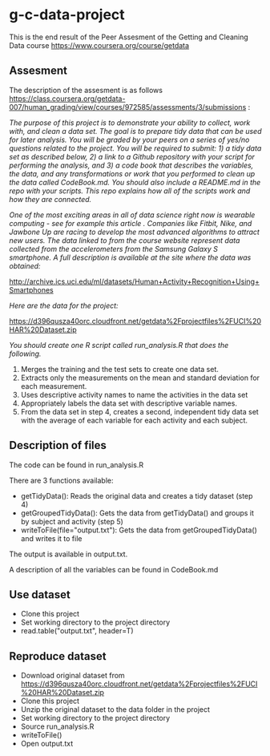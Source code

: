 g-c-data-project
================

This is the end result of the Peer Assesment of the Getting and Cleaning Data course https://www.coursera.org/course/getdata

## Assesment

The description of the assesment is as follows https://class.coursera.org/getdata-007/human_grading/view/courses/972585/assessments/3/submissions :

*The purpose of this project is to demonstrate your ability to collect, work with, and clean a data set. The goal is to prepare tidy data that can be used for later analysis. You will be graded by your peers on a series of yes/no questions related to the project. You will be required to submit: 1) a tidy data set as described below, 2) a link to a Github repository with your script for performing the analysis, and 3) a code book that describes the variables, the data, and any transformations or work that you performed to clean up the data called CodeBook.md. You should also include a README.md in the repo with your scripts. This repo explains how all of the scripts work and how they are connected.*  

*One of the most exciting areas in all of data science right now is wearable computing - see for example this article . Companies like Fitbit, Nike, and Jawbone Up are racing to develop the most advanced algorithms to attract new users. The data linked to from the course website represent data collected from the accelerometers from the Samsung Galaxy S smartphone. A full description is available at the site where the data was obtained:*

http://archive.ics.uci.edu/ml/datasets/Human+Activity+Recognition+Using+Smartphones 

*Here are the data for the project:*

https://d396qusza40orc.cloudfront.net/getdata%2Fprojectfiles%2FUCI%20HAR%20Dataset.zip 

*You should create one R script called run_analysis.R that does the following.*

1. Merges the training and the test sets to create one data set.
2. Extracts only the measurements on the mean and standard deviation for each measurement. 
3. Uses descriptive activity names to name the activities in the data set
4. Appropriately labels the data set with descriptive variable names. 
5. From the data set in step 4, creates a second, independent tidy data set with the average of each variable for each activity and each subject.

## Description of files

The code can be found in run_analysis.R

There are 3 functions available:
- getTidyData(): Reads the original data and creates a tidy dataset (step 4)
- getGroupedTidyData(): Gets the data from getTidyData() and groups it by subject and activity (step 5)
- writeToFile(file="output.txt"): Gets the data from getGroupedTidyData() and writes it to file

The output is available in output.txt. 

A description of all the variables can be found in CodeBook.md

## Use dataset

- Clone this project
- Set working directory to the project directory
- read.table("output.txt", header=T)


## Reproduce dataset

- Download original dataset from https://d396qusza40orc.cloudfront.net/getdata%2Fprojectfiles%2FUCI%20HAR%20Dataset.zip
- Clone this project
- Unzip the original dataset to the data folder in the project
- Set working directory to the project directory
- Source run_analysis.R
- writeToFile()
- Open output.txt

